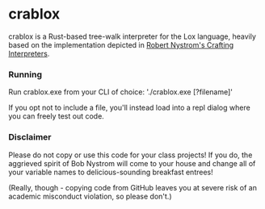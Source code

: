 # crablox
crablox is a Rust-based tree-walk interpreter for the Lox language, heavily based on the implementation depicted in [Robert Nystrom's Crafting Interpreters](https://craftinginterpreters.com/contents.html).

### Running
Run crablox.exe from your CLI of choice: './crablox.exe \[?filename]'

If you opt not to include a file, you'll instead load into a repl dialog where you can freely test out code.

### Disclaimer
Please do not copy or use this code for your class projects! If you do, the aggrieved spirit of Bob Nystrom will come to your house and change all of your variable names to delicious-sounding breakfast entrees!

(Really, though - copying code from GitHub leaves you at severe risk of an academic misconduct violation, so please don't.)